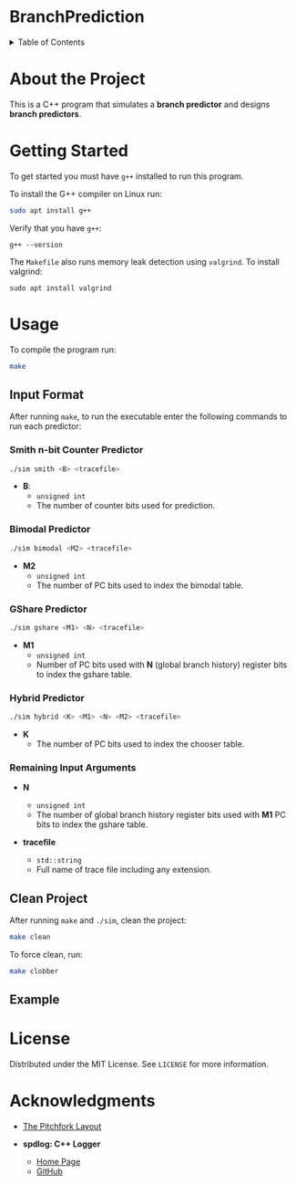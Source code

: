 # BranchPrediction

<details>
  <summary>Table of Contents</summary>
  <ol>
    <li>
      <a href="#about-the-project">About The Project</a>
    </li>
    <li>
      <a href="#getting-started">Getting Started</a>
    </li>
    <li>
	<a href="#usage">Usage</a>
    	<ul>
		<li><a href="#input-format">Input Format</a></li>
		<li><a href="#clean-project">Clean Project</a></li>
		<li><a href="#example">Example</a></li>
	</ul>
    </li>
    <li><a href="#license">License</a></li>
    <li><a href="#acknowledgments">Acknowledgments</a></li>
  </ol>
</details>

# About the Project

This is a C++ program that simulates a **branch predictor** and designs **branch predictors**.

# Getting Started

To get started you must have `g++` installed to run this program.

To install the G++ compiler on Linux run:

```bash
sudo apt install g++
```

Verify that you have `g++`:

```
g++ --version
```

The `Makefile` also runs memory leak detection using `valgrind`. To install valgrind:

```
sudo apt install valgrind
```

# Usage

To compile the program run:

```bash
make
```

## Input Format

After running `make`, to run the executable enter the following commands to run each predictor:

### Smith n-bit Counter Predictor

```bash
./sim smith <B> <tracefile>
```

-   **B**:
    -   `unsigned int`
    -   The number of counter bits used for prediction.

### Bimodal Predictor

```bash
./sim bimodal <M2> <tracefile>
```

-   **M2**
    -   `unsigned int`
    -   The number of PC bits used to index the bimodal table.

### GShare Predictor

```bash
./sim gshare <M1> <N> <tracefile>
```

-   **M1**
    -   `unsigned int`
    -   Number of PC bits used with **N** (global branch history) register bits to index the gshare table.

### Hybrid Predictor

```bash
./sim hybrid <K> <M1> <N> <M2> <tracefile>
```

-   **K**
    -   The number of PC bits used to index the chooser table.

### Remaining Input Arguments

-   **N**

    -   `unsigned int`
    -   The number of global branch history register bits used with **M1** PC bits to index the gshare table.

-   **tracefile**
    -   `std::string`
    -   Full name of trace file including any extension.

## Clean Project

After running `make` and `./sim`, clean the project:

```bash
make clean
```

To force clean, run:

```bash
make clobber
```

## Example

# License

Distributed under the MIT License. See `LICENSE` for more information.

# Acknowledgments

-   [The Pitchfork Layout](https://api.csswg.org/bikeshed/?force=1&url=https://raw.githubusercontent.com/vector-of-bool/pitchfork/develop/data/spec.bs)

-   **spdlog: C++ Logger**
    -   [Home Page](https://spdlog.docsforge.com/master/)
    -   [GitHub](https://github.com/gabime/spdlog)
